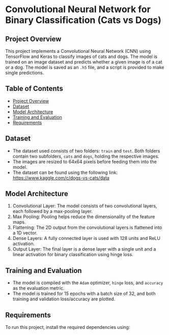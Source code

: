 # Convolutional Neural Network for Binary Classification (Cats vs Dogs)

## Project Overview
This project implements a Convolutional Neural Network (CNN) using TensorFlow and Keras to classify images of cats and dogs. The model is trained on an image dataset and predicts whether a given image is of a cat or a dog. The model is saved as an `.h5` file, and a script is provided to make single predictions.

## Table of Contents
- [Project Overview](#project-overview)
- [Dataset](#dataset)
- [Model Architecture](#model-architecture)
- [Training and Evaluation](#training-and-evaluation)
- [Requirements](#requirements)

## Dataset
- The dataset used consists of two folders: `train` and `test`. Both folders contain two subfolders, `cats` and `dogs`, holding the respective images.
- The images are resized to 64x64 pixels before feeding them into the model.
- The dataset can be found using the following link: https://www.kaggle.com/c/dogs-vs-cats/data

## Model Architecture
1. Convolutional Layer: The model consists of two convolutional layers, each followed by a max-pooling layer.
2. Max Pooling: Pooling helps reduce the dimensionality of the feature maps.
3. Flattening: The 2D output from the convolutional layers is flattened into a 1D vector.
4. Dense Layers: A fully connected layer is used with 128 units and ReLU activation.
5. Output Layer: The final layer is a dense layer with a single unit and a linear activation for binary classification using hinge loss.

## Training and Evaluation
- The model is compiled with the `Adam` optimizer, `hinge` loss, and `accuracy` as the evaluation metric.
- The model is trained for 15 epochs with a batch size of 32, and both training and validation loss/accuracy are plotted.

## Requirements
To run this project, install the required dependencies using:


